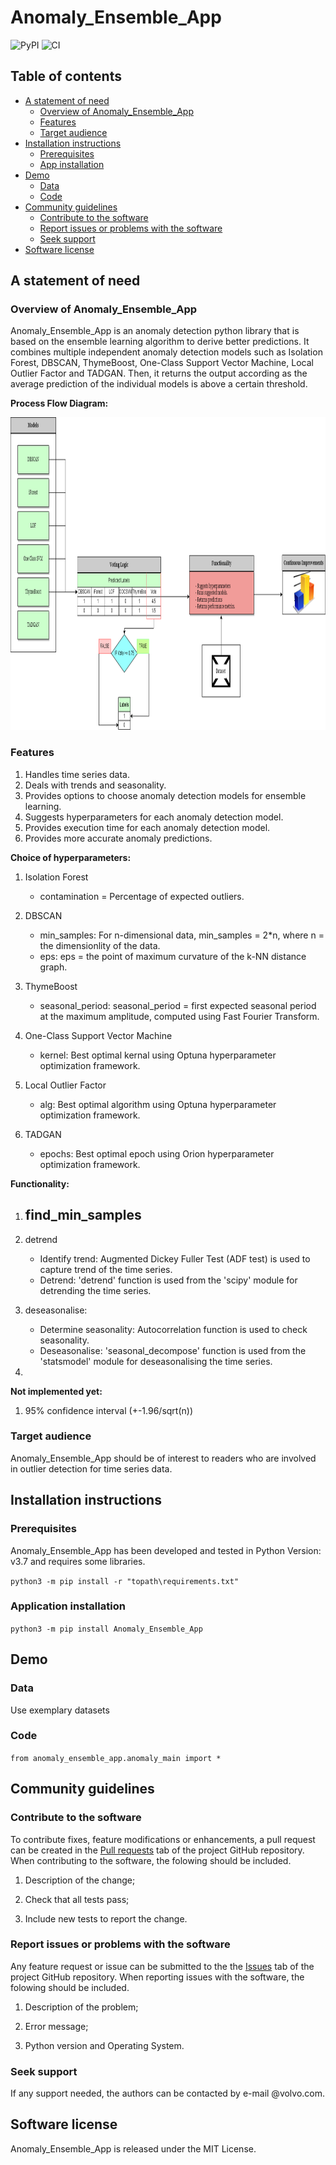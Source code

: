 # Anomaly_Ensemble_App

![PyPI](https://img.shields.io/pypi/v/anomaly-ensemble-app?label=pypi%20package) ![CI](https://github.com/devosmitachatterjee2018/Anomaly_Ensemble_App/actions/workflows/ci.yml/badge.svg)

## Table of contents ##
- [A statement of need](#A-statement-of-need)
  - [Overview of Anomaly_Ensemble_App](#Overview_of_Anomaly_Ensemble_App)
  - [Features](#Features)
  - [Target audience](#Target-audience)
- [Installation instructions](#Installation-instructions)
  - [Prerequisites](#Prerequisites)
  - [App installation](#App-installation)
- [Demo](#Demo)
  - [Data](#Data)
  - [Code](#Code)
- [Community guidelines](#Community-guidelines)
  - [Contribute to the software](#Contribute-to-the-software)
  - [Report issues or problems with the software](#Report-issues-or-problems-with-the-software)
  - [Seek support](#Seek-support)
- [Software license](#Software-license)

## A statement of need ##

### Overview of Anomaly_Ensemble_App ###
Anomaly_Ensemble_App is an anomaly detection python library that is based on the ensemble learning algorithm to derive better predictions. It combines multiple independent anomaly detection models such as Isolation Forest, DBSCAN, ThymeBoost, One-Class Support Vector Machine, Local Outlier Factor and TADGAN. Then, it returns the output according as the average prediction of the individual models is above a certain threshold.

**Process Flow Diagram:**

<img src="Anomaly_Ensemble_App.png" width="800" height="500">

### Features ###
1. Handles time series data.
2. Deals with trends and seasonality.
3. Provides options to choose anomaly detection models for ensemble learning.
4. Suggests hyperparameters for each anomaly detection model.
4. Provides execution time for each anomaly detection model.
6. Provides more accurate anomaly predictions. 

**Choice of hyperparameters:**
1. Isolation Forest
    - contamination = Percentage of expected outliers.

2. DBSCAN 
    - min_samples: For n-dimensional data, min_samples = 2\*n, where n = the dimensionlity of the data.
    - eps: eps = the point of maximum curvature of the k-NN distance graph.
  
3. ThymeBoost
    - seasonal_period: seasonal_period = first expected seasonal period at the maximum amplitude, computed using Fast Fourier Transform.

4. One-Class Support Vector Machine
    - kernel: Best optimal kernal using Optuna hyperparameter optimization framework.

5. Local Outlier Factor
    - alg: Best optimal algorithm using Optuna hyperparameter optimization framework.

6. TADGAN
    - epochs: Best optimal epoch using Orion hyperparameter optimization framework.

**Functionality:**
1. find_min_samples
   - 

2. detrend
   - Identify trend: Augmented Dickey Fuller Test (ADF test) is used to capture trend of the time series.
   - Detrend: 'detrend' function is used from the 'scipy' module for detrending the time series.

3. deseasonalise:
   - Determine seasonality: Autocorrelation function is used to check seasonality.
   - Deseasonalise: 'seasonal_decompose' function is used from the 'statsmodel' module for deseasonalising the time series.

4.

**Not implemented yet:**
1. 95% confidence interval (+-1.96/sqrt(n))

### Target audience ###
Anomaly_Ensemble_App should be of interest to readers who are involved in outlier detection for time series data.

## Installation instructions ##

### Prerequisites ###
Anomaly_Ensemble_App has been developed and tested in Python Version: v3.7 and requires some libraries.

```python3 -m pip install -r "topath\requirements.txt"```

### Application installation ###
```python3 -m pip install Anomaly_Ensemble_App```

## Demo ##

### Data ###
Use exemplary datasets 

### Code ###

```from anomaly_ensemble_app.anomaly_main import *```

## Community guidelines ##

### Contribute to the software ###
To contribute fixes, feature modifications or enhancements, a pull request can be created in the [Pull requests](https://github.com/devosmitachatterjee2018/Anomaly_Ensemble_App/pulls) tab of the project GitHub repository. When contributing to the software, the folowing should be included.
1. Description of the change;

2. Check that all tests pass;

3. Include new tests to report the change.

### Report issues or problems with the software ###
Any feature request or issue can be submitted to the the [Issues](https://github.com/devosmitachatterjee2018/Anomaly_Ensemble_App/issues) tab of the project GitHub repository. When reporting issues with the software, the folowing should be included.
1. Description of the problem;

2. Error message;

3. Python version and Operating System.

### Seek support ###
If any support needed, the authors can be contacted by e-mail @volvo.com. 

## Software license ##
Anomaly_Ensemble_App is released under the MIT License.

